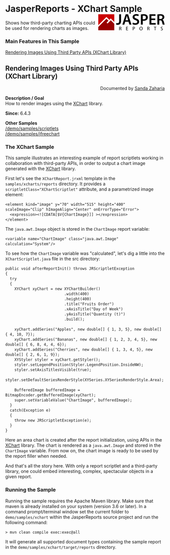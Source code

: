 
# JasperReports - XChart Sample <img src="../../resources/jasperreports.svg" alt="JasperReports logo" align="right"/>

Shows how third-party charting APIs could be used for rendering charts as images.

### Main Features in This Sample

[Rendering Images Using Third Party APIs (XChart Library)](#xchart)

## <a name='xchart'>Rendering</a> Images Using Third Party APIs (XChart Library)
<div align="right">Documented by <a href='mailto:shertage@users.sourceforge.net'>Sanda Zaharia</a></div>

**Description / Goal**\
How to render images using the [XChart](https://knowm.org/open-source/xchart/) library.

**Since:** 6.4.3

**Other Samples**\
[/demo/samples/scriptlets](../scriptlets/README.md)\
[/demo/samples/jfreechart](../jfreechart/README.md)

### The XChart Sample

This sample illustrates an interesting example of report scriptlets working in collaboration with third-party APIs, in order to output a chart image generated with the [XChart](https://knowm.org/open-source/xchart/) library.

First let's see the `XChartReport.jrxml` template in the `samples/xcharts/reports` directory. It provides a `scriptletClass="XChartScriptlet"` attribute, and a parametrized image element:

```
<element kind="image" y="70" width="515" height="400" scaleImage="Clip" hImageAlign="Center" onErrorType="Error">
  <expression><![CDATA[$V{ChartImage}]] ></expression>
</element>
```

The `java.awt.Image` object is stored in the `ChartImage` report variable:

```
<variable name="ChartImage" class="java.awt.Image" calculation="System"/>
```

To see how the `ChartImage` variable was "calculated", let's dig a little into the `XChartScriptlet.java` file in the src directory:

```
public void afterReportInit() throws JRScriptletException
{
  try
  {
    XYChart xyChart = new XYChartBuilder()
                          .width(400)
                          .height(400)
                          .title("Fruits Order")
                          .xAxisTitle("Day of Week")
                          .yAxisTitle("Quantity (t)")
                          .build();

    xyChart.addSeries("Apples", new double[] { 1, 3, 5}, new double[] { 4, 10, 7});
    xyChart.addSeries("Bananas", new double[] { 1, 2, 3, 4, 5}, new double[] { 6, 8, 4, 4, 6});
    xyChart.addSeries("Cherries", new double[] { 1, 3, 4, 5}, new double[] { 2, 6, 1, 9});
    XYStyler styler = xyChart.getStyler();
    styler.setLegendPosition(Styler.LegendPosition.InsideNW);
    styler.setAxisTitlesVisible(true);
    styler.setDefaultSeriesRenderStyle(XYSeries.XYSeriesRenderStyle.Area);

    BufferedImage bufferedImage = BitmapEncoder.getBufferedImage(xyChart);
    super.setVariableValue("ChartImage", bufferedImage);
  }
  catch(Exception e)
  {
    throw new JRScriptletException(e);
  }
}
```

Here an area chart is created after the report initialization, using APIs in the [XChart](https://knowm.org/open-source/xchart/) library. The chart is rendered as a `java.awt.Image` and stored in the `ChartImage` variable. From now on, the chart image is ready to be used by the report filler when needed.

And that's all the story here. With only a report scriptlet and a third-party library, one could embed interesting, complex, spectacular objects in a given report.

### Running the Sample

Running the sample requires the Apache Maven library. Make sure that maven is already installed on your system (version 3.6 or later).
In a command prompt/terminal window set the current folder to `demo/samples/xchart` within the JasperReports source project and run the following command:

```
> mvn clean compile exec:exec@all
```

It will generate all supported document types containing the sample report in the `demo/samples/xchart/target/reports` directory.
